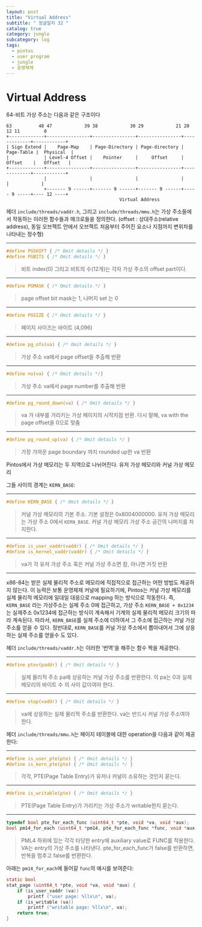 ```yaml
---
layout: post
title: "Virtual Address"
subtitle: " 정글일지 32 "
catalog: true
category: jungle
subcategory: log
tags:
  - pintos
  - user program
  - jungle
  - 운영체제
---
```


# Virtual Address

64-비트 가상 주소는 다음과 같은 구조이다

```
63          48 47            39 38            30 29            21 20         12 11         0
+-------------+----------------+----------------+----------------+-------------+------------+
| Sign Extend |    Page-Map    | Page-Directory | Page-directory |  Page-Table |  Physical  |
|             | Level-4 Offset |    Pointer     |     Offset     |   Offset    |   Offset   |
+-------------+----------------+----------------+----------------+-------------+------------+
              |                |                |                |             |            |
              +------- 9 ------+------- 9 ------+------- 9 ------+----- 9 -----+---- 12 ----+
                                          Virtual Address
```

헤더 `include/threads/vaddr.h`, 그리고 `include/threads/mmu.h`는 가상 주소들에서 작동하는 이러한 함수들과 매크로들을 정의한다. (offset : 상대주소(relative address), 동일 오브젝트 안에서 오브젝트 처음부터 주어진 요소나 지점까지 변위차를 나타내는 정수형)

---

```c
#define PGSHIFT { /* Omit details */ }
#define PGBITS { /* Omit details */ }
```

> 비트 index(0) 그리고 비트의 수(12개)는 각자 가상 주소의 offset part이다.

---

```c
#define PGMASK { /* Omit details */ }
```

> page offset bit mask는 1, 나머지 set 는 0

---

```c
#define PGSIZE { /* Omit details */ }
```

> 페이지 사이즈는 바이트 (4,096)

---

```c
#define pg_ofs(va) { /* Omit details */ }
```

> 가상 주소 va에서 page offset을 추출해 반환

---

```c
#define no(va) { /* Omit details */}
```

> 가상 주소 va에서 page number를 추출해 반환

---

```c
#define pg_round_down(va) { /* Omit details */ }
```

> va 가 내부를 가리키는 가상 페이지의 시작지점 반환. 다시 말해, va with the page offset을 0으로 맞춤

---

```c
#define pg_round_up(va) { /* Omit details */ }
```

> 가장 가까운 page boundary 까지 rounded up한 va 반환

Pintos에서 가상 메모리는 두 지역으로 나뉘어진다. 유저 가상 메모리와 커널 가상 메모리

그들 사이의 경계는 `KERN_BASE`:

---

```c
#define KERN_BASE { /* Omit details */ }
```

> 커널 가상 메모리의 기본 주소. 기본 설정은 0x8004000000. 유저 가상 메모리는 가상 주소 0에서 `KERN_BASE`. 커널 가상 메모리 가상 주소 공간의 나머지를 차지한다.

---

```c
#define is_user_vaddr(vaddr) { /* Omit details */ }
#define is_kernel_vaddr(vaddr) { /* Omit details */ }
```

> va가 각 유저 가상 주소 혹은 커널 가상 주소면 참, 아니면 거짓 반환

---

x86-84는 받은 실제 물리적 주소로 메모리에 직접적으로 접근하는 어떤 방법도 제공하지 않는다. 이 능력은 보통 운영체제 커널에 필요하기에, Pintos는 커널 가상 메모리를 실제 물리적 메모리에 일대일 대응으로 mapping 하는 방식으로 작동한다. 즉, `KERN_BASE` 라는 가상주소는 실제 주소 0에 접근하고, 가상 주소 `KERN_BASE + 0x1234`는 실제주소 0x1234에 접근하는 방식이 계속해서 기계의 실제 물리적 메모리 크기의 따라 계속된다. 따라서, `KERN_BASE`를 실제 주소에 더하여서 그 주소에 접근하는 커널 가상 주소를 얻을 수 있다. 정반대로, `KERN_BASE`를 커널 가상 주소에서 뽑아내어서 그에 상응하는 실제 주소를 얻을수 도 있다.

헤더 `include/threads/vaddr.h`는 이러한 '번역'을 해주는 함수 짝을 제공한다.

---

```c
#define ptov(paddr) { /* Omit details */ }
```

> 실제 물리적 주소 pa에 상응하는 커널 가상 주소를 반환한다. 이 pa는 0과 실제 메모리의 바이트 수 의 사이 값이여야 한다.

---

```c
#define vtop(vaddr) { /* Omit details */ }
```

> va에 상응하는 실제 물리적 주소를 반환한다. va는 반드시 커널 가상 주소여야 한다.

헤더 `include/threads/mmu.h`는 페이지 테이블에 대한 operation을 다음과 같이 제공한다:

---

```c
#define is_user_pte(pte) { /* Omit details */ }
#define is_kern_pte(pte) { /* Omit details */ }
```

> 각각, PTE(Page Table Entry)가 유저나 커널이 소유하는 것인지 묻는다.

---

```c
#define is_writable(pte) { /* Omit details */ }
```

> PTE(Page Table Entry)가 가리키는 가상 주소가 writable한지 묻는다.

---

```c
typedef bool pte_for_each_func (uint64_t *pte, void *va, void *aux);
bool pm14_for_each (uint64_t *pm14, pte_for_each_func *func, void *aux);
```

> PML4 하위에 있는 각각 타당한 entry에 auxiliary value로 FUNC를 적용한다. VA는 entry의 가상 주소를 나타낸다. pte_for_each_func가 false를 반환하면, 반복을 멈추고 false를 반환한다.

아래는 `pm14_for_each`에 들어갈 `func`의 예시를 보여준다:

```c
static bool
stat_page (uint64_t *pte, void *va, void *aux) {
    if (is_user_vaddr (va))
        printf ("user page: %llx\n", va);
    if (is_writable (va))
        printf ("writable page: %llx\n", va);
    return true;
}
```
